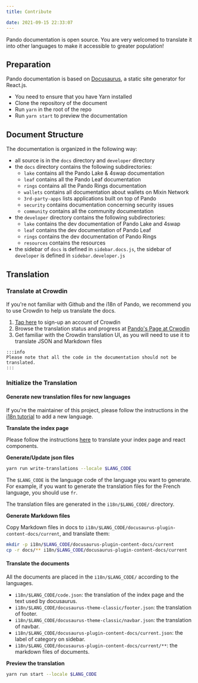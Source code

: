 ```yaml
---
title: Contribute

date: 2021-09-15 22:33:07
---
```


Pando documentation is open source. You are very welcomed to translate it into other languages to make it accessible to greater population!

## Preparation

Pando documentation is based on [Docusaurus](https://docusaurus.io/docs/en/latest/), a static site generator for React.js.

- You need to ensure that you have Yarn installed
- Clone the repository of the document
- Run `yarn` in the root of the repo
- Run `yarn start` to preview the documentation

## Document Structure

The documentation is organized in the following way:

- all source is in the `docs` directory and `developer` directory
- the `docs` directory contains the following subdirectories:
  - `lake` contains all the Pando Lake & 4swap documentation
  - `leaf` contains all the Pando Leaf documentation
  - `rings` contains all the Pando Rings documentation
  - `wallets` contains all documentation about wallets on Mixin Network
  - `3rd-party-apps` lists applications built on top of Pando
  - `security` contains documentation concerning security issues
  - `community` contains all the community documentation
- the `developer` directory contains the following subdirectories:
  - `lake` contains the dev documentation of Pando Lake and 4swap
  - `leaf` contains the dev documentation of Pando Leaf
  - `rings` contains the dev documentation of Pando Rings
  - `resources` contains the resources
- the sidebar of `docs` is defined in `sidebar.docs.js`, the sidebar of `developer` is defined in `sidebar.developer.js`

## Translation

### Translate at Crowdin

If you're not familiar with Github and the i18n of Pando, we recommend you to use Crowdin to help us translate the docs.

1. [Tap here](https://pando.crowdin.com/u/signup) to sign-up an account of Crowdin
2. Browse the translation status and progress at [Pando's Page at Crwodin](https://pando.crowdin.com/)
3. Get familiar with the Crowdin translation UI, as you will need to use it to translate JSON and Markdown files

````mdx-code-block
:::info
Please note that all the code in the documentation should not be translated.
:::
````

### Initialize the Translation

#### Generate new translation files for new languages

If you're the maintainer of this project, please follow the instructions in the [i18n tutorial](https://docusaurus.io/docs/i18n/tutorial) to add a new language.


**Translate the index page**

Please follow the instructions [here](https://docusaurus.io/docs/i18n/tutorial#use-the-translation-apis) to translate your index page and react components.

**Generate/Update json files**

```bash
yarn run write-translations --locale $LANG_CODE
```

The `$LANG_CODE` is the language code of the language you want to generate. For example, if you want to generate the translation files for the French language, you should use `fr`.

The translation files are generated in the `i18n/$LANG_CODE/` directory.

**Generate Markdown files**

Copy Markdown files in docs to `i18n/$LANG_CODE/docusaurus-plugin-content-docs/current`, and translate them:

```bash
mkdir -p i18n/$LANG_CODE/docusaurus-plugin-content-docs/current
cp -r docs/** i18n/$LANG_CODE/docusaurus-plugin-content-docs/current
```

#### Translate the documents

All the documents are placed in the `i18n/$LANG_CODE/` according to the languages.

- `i18n/$LANG_CODE/code.json`: the translation of the index page and the text used by docusaurus.
- `i18n/$LANG_CODE/docusaurus-theme-classic/footer.json`: the translation of footer.
- `i18n/$LANG_CODE/docusaurus-theme-classic/navbar.json`: the translation of navbar.
- `i18n/$LANG_CODE/docusaurus-plugin-content-docs/current.json`: the label of category on sidebar.
- `i18n/$LANG_CODE/docusaurus-plugin-content-docs/current/**`: the markdown files of documents.

**Preview the translation**

```bash
yarn run start --locale $LANG_CODE
```



